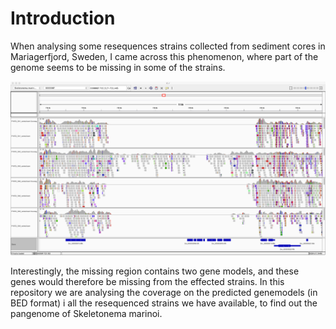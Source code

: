 # Introduction
When analysing some resequences strains collected from sediment cores in Mariagerfjord, Sweden, I came across this phenomenon, where part of the genome seems to be missing in some of the strains. 

![Loss of Function mutation](./LoF_1.png)

Interestingly, the missing region contains two gene models, and these genes would therefore be missing from the effected strains. In this repository we are analysing the coverage on the predicted genemodels (in BED format) i all the resequenced strains we have available, to find out the pangenome of Skeletonema marinoi.




